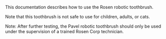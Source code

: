This documentation describes how to use the Rosen robotic
toothbrush.

Note that this toothbrush is not safe to use for children,
adults, or cats.

Note: After further testing, the Pavel robotic toothbrush should only be used under the supervision of a trained Rosen Corp technician. 
